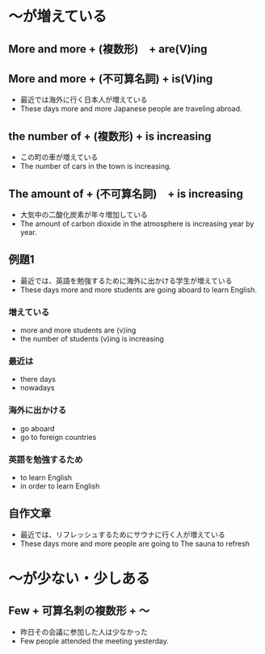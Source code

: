# 〜が増えている
## More and more + (複数形)　+ are(V)ing
## More and more + (不可算名詞)  + is(V)ing

- 最近では海外に行く日本人が増えている
- These days more and more Japanese people are traveling abroad.

## the number of + (複数形) + is increasing
- この町の車が増えている
- The number of cars in the town is increasing.

## The amount of + (不可算名詞)　+ is increasing

- 大気中の二酸化炭素が年々増加している
- The amount of carbon dioxide in the atmosphere is increasing year by year.

##  例題1 
- 最近では、英語を勉強するために海外に出かける学生が増えている
- These days more and more students are going aboard to learn English.

### 増えている
- more and more students are (v)ing 
- the number of students (v)ing is increasing
### 最近は
- there days
- nowadays
### 海外に出かける
- go aboard
- go to foreign countries
### 英語を勉強するため
- to learn English
- in order to learn English

## 自作文章
- 最近では、リフレッシュするためにサウナに行く人が増えている
- These days more and more people are going to The sauna to refresh

# 〜が少ない・少しある
## Few + 可算名刺の複数形 + 〜
- 昨日その会議に参加した人は少なかった
- Few people attended the meeting yesterday.
